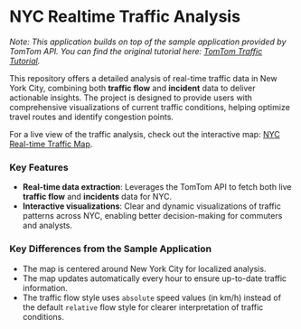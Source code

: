 # NYC Realtime Traffic Analysis

*Note: This application builds on top of the sample application provided by TomTom API. You can find the original tutorial here: [TomTom Traffic Tutorial](https://developer.tomtom.com/maps-sdk-web-js-v5/tutorials-use-cases/traffic-tutorial).*

This repository offers a detailed analysis of real-time traffic data in New York City, combining both **traffic flow** and **incident** data to deliver actionable insights. The project is designed to provide users with comprehensive visualizations of current traffic conditions, helping optimize travel routes and identify congestion points.

For a live view of the traffic analysis, check out the interactive map: [NYC Real-time Traffic Map](https://suyeonju101.github.io/NYC-Realtime-Traffic-Analysis/traffic.html).

### Key Features
- **Real-time data extraction**: Leverages the TomTom API to fetch both live **traffic flow** and **incidents** data for NYC.
- **Interactive visualizations**: Clear and dynamic visualizations of traffic patterns across NYC, enabling better decision-making for commuters and analysts.

### Key Differences from the Sample Application
- The map is centered around New York City for localized analysis.
- The map updates automatically every hour to ensure up-to-date traffic information.
- The traffic flow style uses `absolute` speed values (in km/h) instead of the default `relative` flow style for clearer interpretation of traffic conditions.
